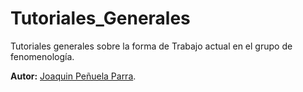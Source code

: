 # Tutoriales_Generales
Tutoriales generales sobre la forma de Trabajo actual en el grupo de fenomenología.

**Autor:** [Joaquin Peñuela Parra](https://github.com/Joacop16).

